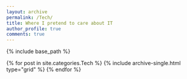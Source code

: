 ```yaml
---
layout: archive
permalink: /Tech/
title: Where I pretend to care about IT
author_profile: true
comments: true
---
```


{% include base_path %}


  <div class="grid__wrapper">
  {% for post in site.categories.Tech %}
    {% include archive-single.html type="grid" %}
  {% endfor %}
  </div>
